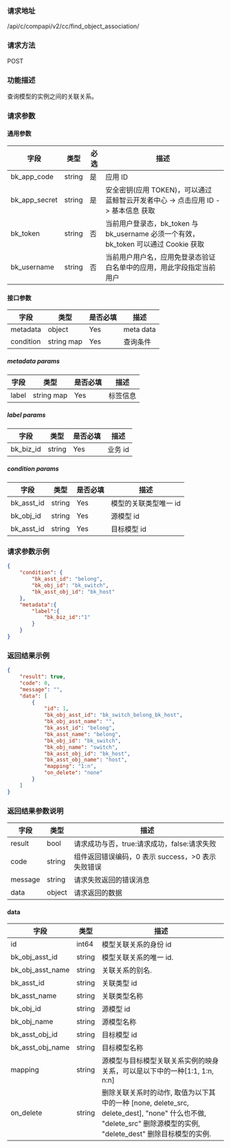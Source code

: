 ### 请求地址

/api/c/compapi/v2/cc/find_object_association/

### 请求方法

POST

### 功能描述

查询模型的实例之间的关联关系。

### 请求参数

#### 通用参数

| 字段 | 类型 | 必选 |  描述 |
|-----------|------------|--------|------------|
| bk_app_code  |  string    | 是 | 应用 ID     |
| bk_app_secret|  string    | 是 | 安全密钥(应用 TOKEN)，可以通过 蓝鲸智云开发者中心 -&gt; 点击应用 ID -&gt; 基本信息 获取 |
| bk_token     |  string    | 否 | 当前用户登录态，bk_token 与 bk_username 必须一个有效，bk_token 可以通过 Cookie 获取 |
| bk_username  |  string    | 否 | 当前用户用户名，应用免登录态验证白名单中的应用，用此字段指定当前用户 |

#### 接口参数

| 字段                 |  类型      | 是否必填	   |  描述 |
|----------------------|------------|--------|-----------------------------|
| metadata           | object     | Yes    |  meta data             |
| condition | string map     | Yes   | 查询条件 |

##### metadata params

| 字段                 |  类型      | 是否必填	   |  描述 |
|---------------------|------------|--------|-----------------------------|
| label           | string map     | Yes     |标签信息 |

##### label params

| 字段                 |  类型      | 是否必填	   |  描述 |
|---------------------|------------|--------|-----------------------------|
| bk_biz_id           | string      | Yes     | 业务  id |

##### condition params

| 字段                 |  类型      | 是否必填	   |  描述 |
|---------------------|------------|--------|-----------------------------|
| bk_asst_id           | string     | Yes     | 模型的关联类型唯一 id|
| bk_obj_id           | string     | Yes     | 源模型 id|
| bk_asst_id           | string     | Yes     | 目标模型 id|

### 请求参数示例

``` json
{
    "condition": {
        "bk_asst_id": "belong",
        "bk_obj_id": "bk_switch",
        "bk_asst_obj_id": "bk_host"
    },
    "metadata":{
        "label":{
            "bk_biz_id":"1"
        }
    }
}
```

### 返回结果示例

```json
{
    "result": true,
    "code": 0,
    "message": "",
    "data": [
        {
            "id": 1,
            "bk_obj_asst_id": "bk_switch_belong_bk_host",
            "bk_obj_asst_name": "",
            "bk_asst_id": "belong",
            "bk_asst_name": "belong",
            "bk_obj_id": "bk_switch",
            "bk_obj_name": "switch",
            "bk_asst_obj_id": "bk_host",
            "bk_asst_obj_name": "host",
            "mapping": "1:n",
            "on_delete": "none"
        }
    ]
}

```

### 返回结果参数说明

| 字段      | 类型      | 描述      |
|-----------|-----------|-----------|
| result    | bool      | 请求成功与否，true:请求成功，false:请求失败 |
| code      | string    | 组件返回错误编码，0 表示 success，>0 表示失败错误 |
| message   | string    | 请求失败返回的错误消息 |
| data      | object    | 请求返回的数据 |

#### data

| 字段       | 类型     | 描述 |
|------------|----------|--------------|
| id|int64|模型关联关系的身份  id|
| bk_obj_asst_id| string|  模型关联关系的唯一 id.|
| bk_obj_asst_name| string| 关联关系的别名. |
| bk_asst_id| string| 关联类型 id|
| bk_asst_name| string| 关联类型名称 |
| bk_obj_id| string| 源模型 id |
| bk_obj_name| string| 源模型名称 |
| bk_asst_obj_id| string| 目标模型 id|
| bk_asst_obj_name| string| 目标模型名称|
| mapping| string|  源模型与目标模型关联关系实例的映身关系，可以是以下中的一种[1:1, 1:n, n:n] |
| on_delete| string| 删除关联关系时的动作, 取值为以下其中的一种 [none, delete_src, delete_dest], "none" 什么也不做, "delete_src" 删除源模型的实例, "delete_dest" 删除目标模型的实例.|
